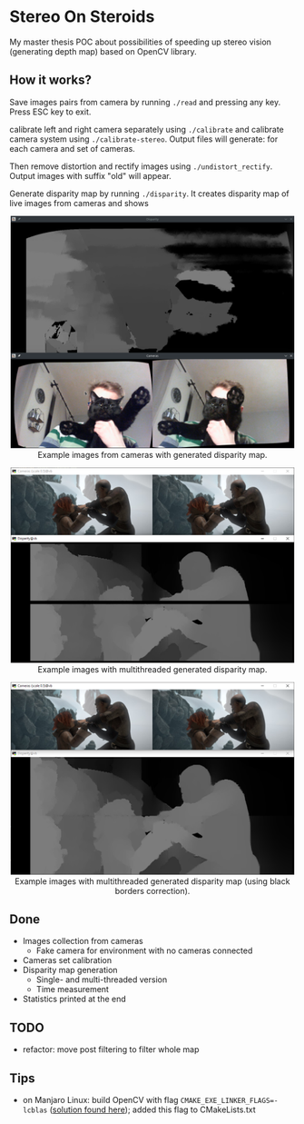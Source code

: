 # Stereo On Steroids
My master thesis POC about possibilities of speeding up stereo vision (generating depth map) based on OpenCV library.

## How it works?
Save images pairs from camera by running
`./read`
and pressing any key. Press ESC key to exit.

calibrate left and right camera separately using
`./calibrate`
and calibrate camera system using
`./calibrate-stereo`.
Output files will generate: for each camera and set of cameras.

Then remove distortion and rectify images using
`./undistort_rectify`.
Output images with suffix "old" will appear.

Generate disparity map by running `./disparity`. It creates disparity map of live images from cameras and shows

<p align="center">
  <img src="./doc/screen1.png" width="500px")/>
  <br/>Example images from cameras with generated disparity map.
</p>

<p align="center">
  <img src="./doc/multi_2_wo_correction_result.png" width="500px")/>
  <br/>Example images with multithreaded generated disparity map.
</p>

<p align="center">
  <img src="./doc/multi_2_w_correction_result.png" width="500px")/>
  <br/>Example images with multithreaded generated disparity map (using black borders correction).
</p>

## Done
- Images collection from cameras
  - Fake camera for environment with no cameras connected
- Cameras set calibration
- Disparity map generation
  - Single- and multi-threaded version
  - Time measurement
- Statistics printed at the end

## TODO
- refactor: move post filtering to filter whole map

## Tips
- on Manjaro Linux: build OpenCV with flag `CMAKE_EXE_LINKER_FLAGS=-lcblas` ([solution found here](https://unix.stackexchange.com/questions/417032/arch-linux-problems-building-opencv-with-cuda-libopencv-core-so-3-4-0-undefin)); added this flag to CMakeLists.txt
